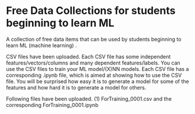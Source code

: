 # Free Data Collections for students beginning to learn ML
A collection of free data items that can be used by students beginning to learn ML (machine learning) .

CSV files have been uploaded. Each CSV file has some independent features/vectors/columns and many dependent features/labels. You can use the CSV files to train your ML model/(X)NN models. Each CSV file has a corresponding .ipynb file, which is aimed at showing how to use the CSV file. You will be surprised how easy it is to generate a model for some of the features and how hard it is to generate a model for others.

Following files have been uploaded.
(1) ForTraining_0001.csv and the corresponding ForTraining_0001.ipynb
